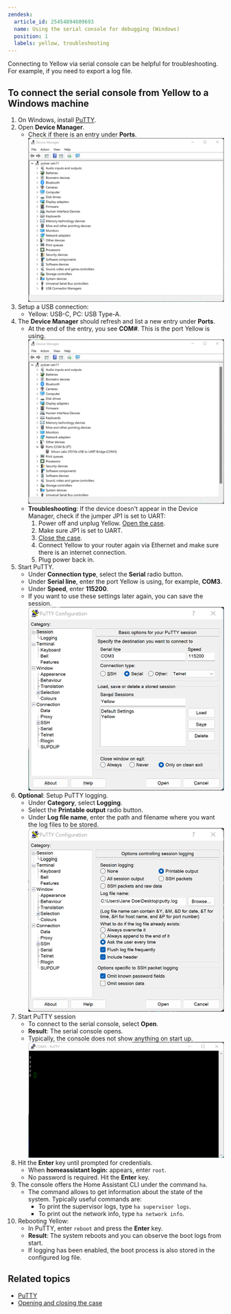 ```yaml
---
zendesk:
  article_id: 25454894609693
  name: Using the serial console for debugging (Windows)
  position: 1
  labels: yellow, troubleshooting
---
```


Connecting to Yellow via serial console can be helpful for troubleshooting. For example, if you need to export a log file.

## To connect the serial console from Yellow to a Windows machine

1. On Windows, install [PuTTY](https://www.chiark.greenend.org.uk/~sgtatham/putty/latest.html).
2. Open **Device Manager**.
     - Check if there is an entry under **Ports**.
     ![Device Manager: ports](/static/img/yellow/win-device-manager.png)
3. Setup a USB connection:
   - Yellow: USB-C, PC: USB Type-A.
4. The **Device Manager** should refresh and list a new entry under **Ports**.
   - At the end of the entry, you see **COM#**. This is the port Yellow is using.
     ![Device Manager: ports with Yellow](/static/img/yellow/win-device-manager-2.png)
   - **Troubleshooting**: If the device doesn't appear in the Device Manager, check if the jumper JP1 is set to UART:
        1. Power off and unplug Yellow. [Open the case](/hc/en-us/articles/25298668266269).
        2. Make sure JP1 is set to UART.
        3. [Close the case](/hc/en-us/articles/25298668266269).
        4. Connect Yellow to your router again via Ethernet and make sure there is an internet connection.
        5. Plug power back in.
5. Start PuTTY.
    - Under **Connection type**, select the **Serial** radio button.
    - Under **Serial line**, enter the port Yellow is using, for example, **COM3**.
    - Under **Speed**, enter **115200**.
    - If you want to use these settings later again, you can save the session.
    ![Setup session settings in PuTTY](/static/img/yellow/win-putty-session-settings.png)
6. **Optional**: Setup PuTTY logging.
    - Under **Category**, select **Logging**.
    - Select the **Printable output** radio button.
    - Under **Log file name**, enter the path and filename where you want the log files to be stored.
    ![Setup logging settings in PuTTY](/static/img/yellow/win-putty-logging-settings.png)
7. Start PuTTY session
    - To connect to the serial console, select **Open**.
    - **Result**: The serial console opens.
    - Typically, the console does not show anything on start up.
    ![PuTTY: serial connection established](/static/img/yellow/win-putty-2.png)
8. Hit the **Enter** key until prompted for credentials.
    - When **homeassistant login:** appears, enter `root`.
    - No password is required. Hit the **Enter** key.
9. The console offers the Home Assistant CLI under the command `ha`.
    - The command allows to get information about the state of the system. Typically useful commands are:
      - To print the supervisor logs, type `ha supervisor logs`.
      - To print out the network info, type `ha network info`.
10. Rebooting Yellow:
    - In PuTTY, enter `reboot` and press the **Enter** key.
    - **Result**: The system reboots and you can observe the boot logs from start.
    - If logging has been enabled, the boot process is also stored in the configured log file.

## Related topics

- [PuTTY](https://www.chiark.greenend.org.uk/~sgtatham/putty/latest.html)
- [Opening and closing the case](/hc/en-us/articles/25298668266269)